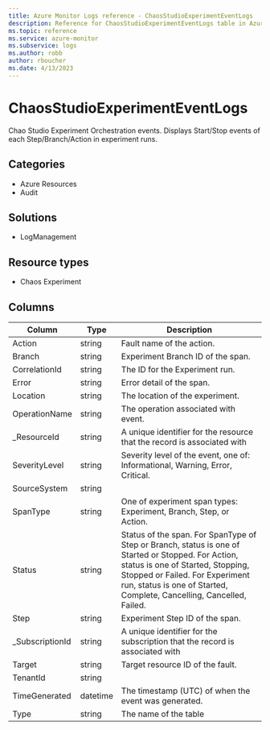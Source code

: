 ```yaml
---
title: Azure Monitor Logs reference - ChaosStudioExperimentEventLogs
description: Reference for ChaosStudioExperimentEventLogs table in Azure Monitor Logs.
ms.topic: reference
ms.service: azure-monitor
ms.subservice: logs
ms.author: robb
author: rboucher
ms.date: 4/13/2023
---
```


# ChaosStudioExperimentEventLogs

 Chao Studio Experiment Orchestration events. Displays Start/Stop events of each Step/Branch/Action in experiment runs.

## Categories

- Azure Resources
- Audit
## Solutions

- LogManagement
## Resource types

- Chaos Experiment




## Columns

| Column | Type | Description |
| --- | --- | --- |
| Action | string | Fault name of the action. |
| Branch | string | Experiment Branch ID of the span. |
| CorrelationId | string | The ID for the Experiment run. |
| Error | string | Error detail of the span. |
| Location | string | The location of the experiment. |
| OperationName | string | The operation associated with event. |
| _ResourceId | string | A unique identifier for the resource that the record is associated with |
| SeverityLevel | string | Severity level of the event, one of: Informational, Warning, Error, Critical. |
| SourceSystem | string |  |
| SpanType | string | One of experiment span types: Experiment, Branch, Step, or Action. |
| Status | string | Status of the span. For SpanType of Step or Branch, status is one of Started or Stopped. For Action, status is one of Started, Stopping, Stopped or Failed. For Experiment run, status is one of Started, Complete, Cancelling, Cancelled, Failed. |
| Step | string | Experiment Step ID of the span. |
| _SubscriptionId | string | A unique identifier for the subscription that the record is associated with |
| Target | string | Target resource ID of the fault. |
| TenantId | string |  |
| TimeGenerated | datetime | The timestamp (UTC) of when the event was generated. |
| Type | string | The name of the table |
